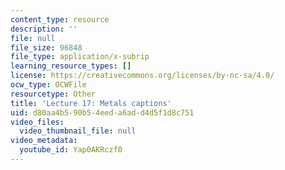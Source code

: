 ```yaml
---
content_type: resource
description: ''
file: null
file_size: 96848
file_type: application/x-subrip
learning_resource_types: []
license: https://creativecommons.org/licenses/by-nc-sa/4.0/
ocw_type: OCWFile
resourcetype: Other
title: 'Lecture 17: Metals captions'
uid: d80aa4b5-90b5-4eed-a6ad-d4d5f1d8c751
video_files:
  video_thumbnail_file: null
video_metadata:
  youtube_id: Yap0AKRczf0
---
```

